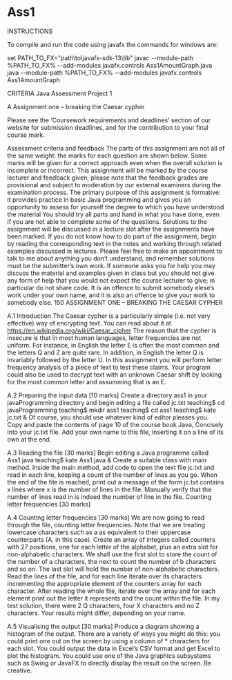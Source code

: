 # Ass1

INSTRUCTIONS

To compile and run the code using javafx the commands for windows are:
  
  set PATH_TO_FX="path\to\javafx-sdk-13\lib"
  javac --module-path %PATH_TO_FX% --add-modules javafx.controls Ass1AmountGraph.java
  java --module-path %PATH_TO_FX% --add-modules javafx.controls Ass1AmountGraph

CRITERIA
Java Assessment Project 1

A Assignment one – breaking the Caesar cypher

Please see the ‘Coursework requirements and deadlines’ section of our website
for submission deadlines, and for the contribution to your final course mark.

Assessment criteria and feedback
The parts of this assignment are not all of the same weight: the marks for each
question are shown below. Some marks will be given for a correct approach
even when the overall solution is incomplete or incorrect.
This assignment will be marked by the course lecturer and feedback given;
please note that the feedback grades are provisional and subject to moderation
by our external examiners during the examination process.
The primary purpose of this assignment is formative: it provides practice
in basic Java programming and gives you an opportunity to assess for yourself
the degree to which you have understood the material
You should try all parts and hand in what you have done, even if you are
not able to complete some of the questions. Solutions to the assignment will be
discussed in a lecture slot after the assignments have been marked.
If you do not know how to do part of the assignment, begin by reading the
corresponding text in the notes and working through related examples discussed
in lectures. Please feel free to make an appointment to talk to me about anything you don’t understand, and remember solutions must be the submitter’s
own work.
If someone asks you for help you may discuss the material and examples
given in class but you should not give any form of help that you would not
expect the course lecturer to give; in particular do not share code. It is an
offence to submit somebody elese’s work under your own name, and it is also
an offence to give your work to somebody else.
150 ASSIGNMENT ONE – BREAKING THE CAESAR CYPHER

A.1 Introduction
The Caesar cypher is a particularly simple (i.e. not very effective) way of
encrypting text. You can read about it at
https://en.wikipedia.org/wiki/Caesar_cipher
The reason that the cypher is insecure is that in most human languages,
letter frequencies are not uniform. For instance, in English the letter E is often
the most common and the letters Q and Z are quite rare. In addition, in English
the letter Q is invariably followed by the letter U.
In this assignment you will perform letter frequency analysis of a piece of
text to test these claims. Your program could also be used to decrypt text with
an unknown Caesar shift by looking for the most common letter and assumming
that is an E.

A.2 Preparing the input data [10 marks]
 Create a directory ass1 in your javaProgramming directory and begin
editing a file called jc.txt
teaching$ cd javaProgramming
teaching$ mkdir ass1
teaching$ cd ass1
teaching$ kate jc.txt &
Of course, you should use whatever kind of editor pleases you.
 Copy and paste the contents of page 10 of the course book Java, Concisely
into your jc.txt file.
 Add your own name to this file, inserting it on a line of its own at the
end.

A.3 Reading the file [30 marks]
 Begin editing a Java programme called Ass1.java
teaching$ kate Ass1.java &
 Create a suitable class with main method.
 Inside the main method, add code to open the text file jc.txt and read
in each line, keeping a count of the number of lines as you go. When the
end of the file is reached, print out a message of the form
jc.txt contains x lines
where x is the number of lines in the file.
 Manually verify that the number of lines read in is indeed the number of
line in the file.
Counting letter frequencies [30 marks]

A.4 Counting letter frequencies [30 marks]
We are now going to read through the file, counting letter frequencies. Note that
we are treating lowercase characters such as a as equivalent to their uppercase
counterparts (A, in this case).
 Create an array of integers called counters with 27 positions, one for each
letter of the alphabet, plus an extra slot for non-alphabetic characters.
We shall use the first slot to store the count of the number of a characters,
the next to count the number of b characters and so on. The last slot will
hold the number of non-alphabetic characters.
 Read the lines of the file, and for each line iterate over its characters incrementing the appropriate element of the counters array for each character.
 After reading the whole file, iterate over the array and for each element
print out the letter it represents and the count within the file. In my test
solution, there were 2 Q characters, four X characters and no Z characters.
Your results might differ, depending on your name.

A.5 Visualising the output [30 marks]
Produce a diagram showing a histogram of the output. There are a variety
of ways you might do this: you could print one out on the screen by using a
column of * characters for each slot. You could output the data in Excel’s CSV
format and get Excel to plot the histogram. You could use one of the Java
graphics subsystems such as Swing or JavaFX to directly display the result on
the screen. Be creative.
